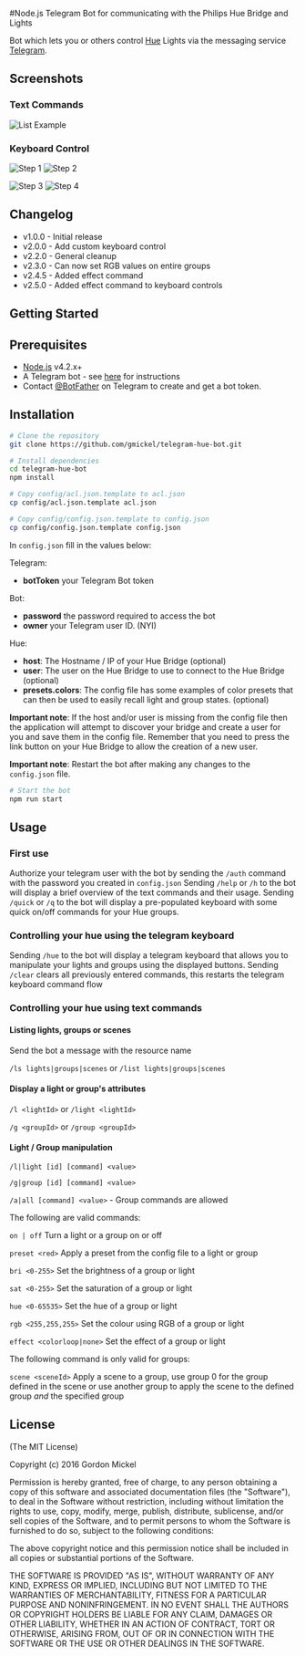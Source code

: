 #Node.js Telegram Bot for communicating with the Philips Hue Bridge and Lights

Bot which lets you or others control [Hue](http://www.meethue.com/) Lights via the messaging service [Telegram](https://telegram.org/).

## Screenshots
### Text Commands
![List Example](/screenshots/list-example.jpg?raw=true)
### Keyboard Control
![Step 1](/screenshots/step1.jpg?raw=true) ![Step 2](/screenshots/step2.jpg?raw=true)

![Step 3](/screenshots/step3.jpg?raw=true) ![Step 4](/screenshots/step4.jpg?raw=true)

## Changelog
- v1.0.0 - Initial release
- v2.0.0 - Add custom keyboard control
- v2.2.0 - General cleanup
- v2.3.0 - Can now set RGB values on entire groups
- v2.4.5 - Added effect command
- v2.5.0 - Added effect command to keyboard controls

Getting Started
---------------

## Prerequisites
- [Node.js](http://nodejs.org) v4.2.x+
- A Telegram bot - see [here](<https://core.telegram.org/bots#botfather>) for instructions
- Contact [@BotFather](http://telegram.me/BotFather) on Telegram to create and get a bot token.

## Installation

```bash
# Clone the repository
git clone https://github.com/gmickel/telegram-hue-bot.git
```

```bash
# Install dependencies
cd telegram-hue-bot
npm install
```

```bash
# Copy config/acl.json.template to acl.json
cp config/acl.json.template acl.json
```

```bash
# Copy config/config.json.template to config.json
cp config/config.json.template config.json
```

In `config.json` fill in the values below:

Telegram:
- **botToken** your Telegram Bot token

Bot:
- **password** the password required to access the bot
- **owner** your Telegram user ID. (NYI)

Hue:
- **host**: The Hostname / IP of your Hue Bridge (optional)
- **user**: The user on the Hue Bridge to use to connect to the Hue Bridge (optional)
- **presets.colors**: The config file has some examples of color presets that can then be used to easily recall light and group states. (optional)

**Important note**: If the host and/or user is missing from the config file then the application will attempt to discover your bridge and create a user for you and save them in the config file. Remember that you need to press the link button on your Hue Bridge to allow the creation of a new user.

**Important note**: Restart the bot after making any changes to the `config.json` file.

```bash
# Start the bot
npm run start
```

## Usage

### First use
Authorize your telegram user with the bot by sending the `/auth` command with the password you created in `config.json`
Sending `/help` or `/h` to the bot will display a brief overview of the text commands and their usage.
Sending `/quick` or `/q` to the bot will display a pre-populated keyboard with some quick on/off commands for your Hue groups.

### Controlling your hue using the telegram keyboard
Sending `/hue` to the bot will display a telegram keyboard that allows you to manipulate your lights and groups using the displayed buttons.
Sending `/clear` clears all previously entered commands, this restarts the telegram keyboard command flow


### Controlling your hue using text commands

#### Listing lights, groups or scenes

Send the bot a message with the resource name

`/ls lights|groups|scenes` or `/list lights|groups|scenes`

#### Display a light or group's attributes

`/l <lightId>` or `/light <lightId>`

`/g <groupId>` or `/group <groupId>`

#### Light / Group manipulation

`/l|light [id] [command] <value>`

`/g|group [id] [command] <value>`

`/a|all [command] <value>` - Group commands are allowed

The following are valid commands:

`on | off` Turn a light or a group on or off

`preset <red>` Apply a preset from the config file to a light or group

`bri <0-255>` Set the brightness of a group or light

`sat <0-255>` Set the saturation of a group or light

`hue <0-65535>` Set the hue of a group or light

`rgb <255,255,255>` Set the colour using RGB of a group or light

`effect <colorloop|none>` Set the effect of a group or light

The following command is only valid for groups:

`scene <sceneId>` Apply a scene to a group, use group 0 for the group defined in the scene or use another group to apply the scene to the defined group *and* the specified group


## License
(The MIT License)

Copyright (c) 2016 Gordon Mickel

Permission is hereby granted, free of charge, to any person obtaining
a copy of this software and associated documentation files (the
"Software"), to deal in the Software without restriction, including
without limitation the rights to use, copy, modify, merge, publish,
distribute, sublicense, and/or sell copies of the Software, and to
permit persons to whom the Software is furnished to do so, subject to
the following conditions:

The above copyright notice and this permission notice shall be
included in all copies or substantial portions of the Software.

THE SOFTWARE IS PROVIDED "AS IS", WITHOUT WARRANTY OF ANY KIND,
EXPRESS OR IMPLIED, INCLUDING BUT NOT LIMITED TO THE WARRANTIES OF
MERCHANTABILITY, FITNESS FOR A PARTICULAR PURPOSE AND
NONINFRINGEMENT. IN NO EVENT SHALL THE AUTHORS OR COPYRIGHT HOLDERS BE
LIABLE FOR ANY CLAIM, DAMAGES OR OTHER LIABILITY, WHETHER IN AN ACTION
OF CONTRACT, TORT OR OTHERWISE, ARISING FROM, OUT OF OR IN CONNECTION
WITH THE SOFTWARE OR THE USE OR OTHER DEALINGS IN THE SOFTWARE.
